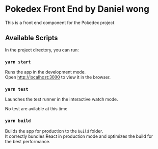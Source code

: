 # Pokedex Front End by Daniel wong

This is a front end component for the Pokedex project

## Available Scripts

In the project directory, you can run:

### `yarn start`

Runs the app in the development mode.\
Open [http://localhost:3000](http://localhost:3000) to view it in the browser.

### `yarn test`

Launches the test runner in the interactive watch mode.

No test are avilable at this time

### `yarn build`

Builds the app for production to the `build` folder.\
It correctly bundles React in production mode and optimizes the build for the best performance.

